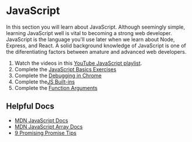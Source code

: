 # JavaScript

In this section you will learn about JavaScript. Although seemingly simple, learning JavaScript well is vital to becoming a strong web developer. JavaScript is the language you'll use later when we learn about Node, Express, and React. A solid background knowledge of JavaScript is one of the diferentiating factors between amature and advanced web developers.

1. Watch the videos in this [YouTube JavaScript playlist][js-playlist].
2. Complete the [JavaScript Basics Exercises](./1_basics)
3. Complete the [Debugging in Chrome](2_debugging)
4. Complete the[JS Built-ins](3_js_builtins)
5. Complete the [Function Arguments](4_function_arguments)

## Helpful Docs

* [MDN JavaScript Docs][mdn-js]
* [MDN JavaScript Array Docs][mdn-js-array]
* [9 Promising Promise Tips][promises]

[js-playlist]: https://www.youtube.com/watch?v=vGZ0iil2fas&list=PLG3Osgh6aITWh_5AdG00k1tJZ-kte4Fp8
[mdn-js]: https://developer.mozilla.org/en-US/docs/Web/JavaScript
[mdn-js-array]: https://developer.mozilla.org/en-US/docs/Web/JavaScript/Reference/Global_Objects/Array
[promises]: https://dev.to/kepta/promising-promise-tips--c8f
